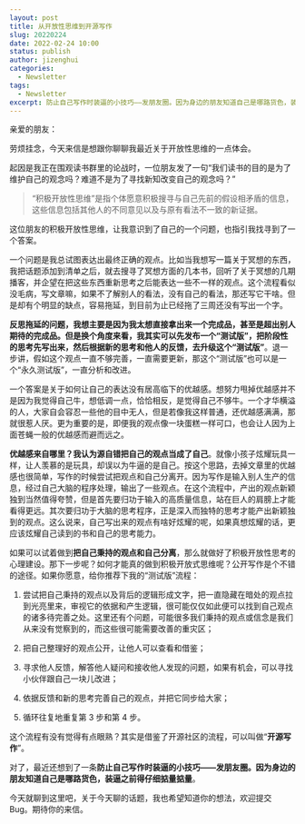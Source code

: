 ```yaml
---
layout: post
title: 从开放性思维到开源写作
slug: 20220224
date: 2022-02-24 10:00
status: publish
author: jizenghui
categories: 
  - Newsletter
tags:
  - Newsletter
excerpt: 防止自己写作时装逼的小技巧——发朋友圈。因为身边的朋友知道自己是哪路货色，装逼之前得仔细掂量掂量。
---
```


亲爱的朋友：

劳烦挂念，今天来信是想跟你聊聊我最近关于开放性思维的一点体会。

起因是我正在围观读书群里的论战时，一位朋友发了一句“我们读书的目的是为了维护自己的观念吗？难道不是为了寻找新知改变自己的观念吗？”

> “积极开放性思维”是指个体愿意积极搜寻与自己先前的假设相矛盾的信息，这些信息包括其他人的不同意见以及与原有看法不一致的新证据。

这位朋友的积极开放性思维，让我意识到了自己的一个问题，也指引我找寻到了一个答案。

一个问题是我总试图表达出最终正确的观点。比如当我想写一篇关于冥想的东西，我把话题添加到清单之后，就去搜寻了冥想方面的几本书，回听了关于冥想的几期播客，并企望在把这些东西重新思考之后能表达一些不一样的观点。这个流程看似没毛病，写文章嘛，如果不了解别人的看法，没有自己的看法，那还写它干啥。但是却有个明显的缺点，容易拖延，到目前为止已经拖了三周还没有写出一个字。

**反思拖延的问题，我想主要是因为我太想直接拿出来一个完成品，甚至是超出别人期待的完成品。但是换个角度来看，我其实可以先发布一个“测试版”，把阶段性的思考先写出来，然后根据新的思考和他人的反馈，去升级这个“测试版”**。退一步讲，假如这个观点一直不够完善，一直需要更新，那这个“测试版”也可以是一个“永久测试版”，一直分析和改进。

一个答案是关于如何让自己的表达没有居高临下的优越感。想努力甩掉优越感并不是因为我觉得自己牛，想低调一点，恰恰相反，是觉得自己不够牛。一个才华横溢的人，大家自会容忍一些他的目中无人，但是若像我这样普通，还优越感满满，那就很惹人厌。更为重要的是，即便我的观点像一块蛋糕一样可口，也会让人因为上面苍蝇一般的优越感而避而远之。

**优越感来自哪里？我认为源自错把自己的观点当成了自己**。就像小孩子炫耀玩具一样，让人羡慕的是玩具，却误以为牛逼的是自己。按这个思路，去掉文章里的优越感也很简单，写作的时候尝试把观点和自己分离开。因为写作是输入别人生产的信息，经过自己大脑的程序处理，输出了一些观点。在这个流程中，产出的观点新颖独到当然值得夸赞，但是首先要归功于输入的高质量信息，站在巨人的肩膀上才能看得更远。其次要归功于大脑的思考程序，正是深入而独特的思考才能产出新颖独到的观点。这么说来，自己写出来的观点有啥好炫耀的呢，如果真想炫耀的话，更应该炫耀自己读到的书和自己的思考能力。


如果可以试着做到**把自己秉持的观点和自己分离**，那么就做好了积极开放性思考的心理建设。那下一步呢？如何才能真的做到积极开放式思维呢？公开写作是个不错的途径。如果你愿意，给你推荐下我的“测试版”流程：

1. 尝试把自己秉持的观点以及背后的逻辑形成文字，把一直隐藏在暗处的观点拉到光亮里来，审视它的依据和产生逻辑，很可能仅仅如此便可以找到自己观点的诸多待完善之处。这里还有个问题，可能很多我们秉持的观点或信念是我们从来没有觉察到的，而这些很可能需要改善的重灾区；

2. 把自己整理好的观点公开，让他人可以查看和借鉴；

3. 寻求他人反馈，解答他人疑问和接收他人发现的问题，如果有机会，可以寻找小伙伴跟自己一块儿改进；

4. 依据反馈和新的思考完善自己的观点，并把它同步给大家；
5. 循环往复地重复第 3 步和第 4 步。

这个流程有没有觉得有点眼熟？其实是借鉴了开源社区的流程，可以叫做“**开源写作**”。

对了，最近还想到了一条**防止自己写作时装逼的小技巧——发朋友圈。因为身边的朋友知道自己是哪路货色，装逼之前得仔细掂量掂量**。

今天就聊到这里吧，关于今天聊的话题，我也希望知道你的想法，欢迎提交 Bug。期待你的来信。